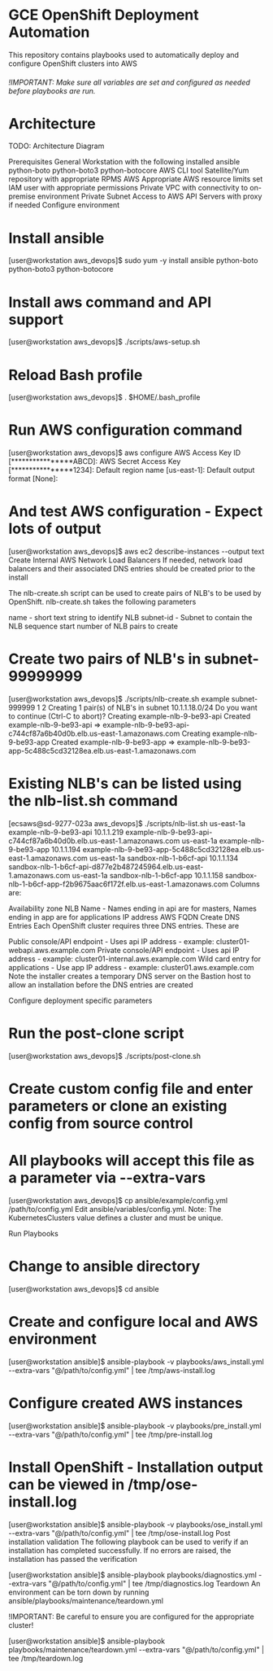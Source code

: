 # GCE OpenShift Deployment Automation
This repository contains playbooks used to automatically deploy and configure OpenShift clusters into AWS

###### !IMPORTANT: Make sure all variables are set and configured as needed before playbooks are run.

# Architecture
TODO: Architecture Diagram

Prerequisites
General
Workstation with the following installed
ansible
python-boto
python-boto3
python-botocore
AWS CLI tool
Satellite/Yum repository with appropriate RPMS
AWS
Appropriate AWS resource limits set
IAM user with appropriate permissions
Private VPC with connectivity to on-premise environment
Private Subnet
Access to AWS API Servers with proxy if needed
Configure environment
# Install ansible
[user@workstation aws_devops]$ sudo yum -y install ansible python-boto python-boto3 python-botocore

# Install aws command and API support
[user@workstation aws_devops]$ ./scripts/aws-setup.sh

# Reload Bash profile
[user@workstation aws_devops]$ . $HOME/.bash_profile

# Run AWS configuration command
[user@workstation aws_devops]$ aws configure
AWS Access Key ID [****************ABCD]:
AWS Secret Access Key [****************1234]:
Default region name [us-east-1]:
Default output format [None]:

# And test AWS configuration - Expect lots of output
[user@workstation aws_devops]$ aws ec2 describe-instances --output text
Create Internal AWS Network Load Balancers
If needed, network load balancers and their associated DNS entries should be created prior to the install

The nlb-create.sh script can be used to create pairs of NLB's to be used by OpenShift. nlb-create.sh takes the following parameters

name - short text string to identify NLB
subnet-id - Subnet to contain the NLB
sequence start
number of NLB pairs to create
# Create two pairs of NLB's in subnet-99999999
[user@workstation aws_devops]$ ./scripts/nlb-create.sh example subnet-999999 1 2 
Creating 1 pair(s) of NLB's in subnet 10.1.1.18.0/24
Do you want to continue (Ctrl-C to abort)?
Creating example-nlb-9-be93-api
Created example-nlb-9-be93-api => example-nlb-9-be93-api-c744cf87a6b40d0b.elb.us-east-1.amazonaws.com
Creating example-nlb-9-be93-app
Created example-nlb-9-be93-app => example-nlb-9-be93-app-5c488c5cd32128ea.elb.us-east-1.amazonaws.com

# Existing NLB's can be listed using the nlb-list.sh command
[ecsaws@sd-9277-023a aws_devops]$ ./scripts/nlb-list.sh
us-east-1a example-nlb-9-be93-api 10.1.1.219 example-nlb-9-be93-api-c744cf87a6b40d0b.elb.us-east-1.amazonaws.com
us-east-1a example-nlb-9-be93-app 10.1.1.194 example-nlb-9-be93-app-5c488c5cd32128ea.elb.us-east-1.amazonaws.com
us-east-1a sandbox-nlb-1-b6cf-api 10.1.1.134 sandbox-nlb-1-b6cf-api-d877e2b487245964.elb.us-east-1.amazonaws.com
us-east-1a sandbox-nlb-1-b6cf-app 10.1.1.158 sandbox-nlb-1-b6cf-app-f2b9675aac6f172f.elb.us-east-1.amazonaws.com
Columns are:

Availability zone
NLB Name - Names ending in api are for masters, Names ending in app are for applications
IP address
AWS FQDN
Create DNS Entries
Each OpenShift cluster requires three DNS entries. These are

Public console/API endpoint - Uses api IP address - example: cluster01-webapi.aws.example.com
Private console/API endpoint - Uses api IP address - example: cluster01-internal.aws.example.com
Wild card entry for applications - Use app IP address - example: cluster01.aws.example.com
Note the installer creates a temporary DNS server on the Bastion host to allow an installation before the DNS entries are created

Configure deployment specific parameters
# Run the post-clone script
[user@workstation aws_devops]$ ./scripts/post-clone.sh

# Create custom config file and enter parameters or clone an existing config from source control
# All playbooks will accept this file as a parameter via --extra-vars
[user@workstation aws_devops]$ cp ansible/example/config.yml /path/to/config.yml
Edit ansible/variables/config.yml.
Note: The KubernetesClusters value defines a cluster and must be unique.

Run Playbooks
# Change to ansible directory
[user@workstation aws_devops]$ cd ansible

# Create and configure local and AWS environment
[user@workstation ansible]$ ansible-playbook -v playbooks/aws_install.yml --extra-vars "@/path/to/config.yml" | tee /tmp/aws-install.log

# Configure created AWS instances
[user@workstation ansible]$ ansible-playbook -v playbooks/pre_install.yml --extra-vars "@/path/to/config.yml" | tee /tmp/pre-install.log

# Install OpenShift - Installation output can be viewed in /tmp/ose-install.log
[user@workstation ansible]$ ansible-playbook -v playbooks/ose_install.yml --extra-vars "@/path/to/config.yml" | tee /tmp/ose-install.log
Post installation validation
The following playbook can be used to verify if an installation has completed successfully. If no errors are raised, the installation has passed the verification

[user@workstation ansible]$ ansible-playbook playbooks/diagnostics.yml --extra-vars "@/path/to/config.yml" | tee /tmp/diagnostics.log
Teardown
An environment can be torn down by running ansible/playbooks/maintenance/teardown.yml

!IMPORTANT: Be careful to ensure you are configured for the appropriate cluster!

[user@workstation ansible]$ ansible-playbook playbooks/maintenance/teardown.yml --extra-vars "@/path/to/config.yml" | tee /tmp/teardown.log
